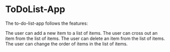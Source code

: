 # ToDoList-App
 
The to-do-list-app follows the features:

The user can add a new item to a list of items.
The user can cross out an item from the list of items.
The user can delete an item from the list of items.
The user can change the order of items in the list of items.